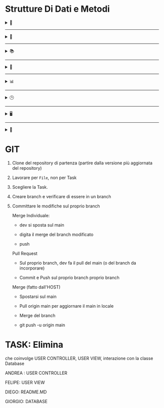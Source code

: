 # Strutture Di Dati e Metodi

<details>
<Summary> 💬 </Summary>

# STRINGHE

### `VARIABILE_STRINGA.Length`

restituisce la lunghezza

```csharp
string nome2 = "abcd";
int lunghezza = nome2.Length; // lunghezza = 4
```

---

### `string.isNullOrWhiteSpace( VARIABILE_STRINGA )`

restituisce booleano se c'è o meno un valore null o uno spazio vuoto

```csharp
string nome3 = "Nome1";
bool check = string.IsNullOrWhiteSpace(nome3); // check = false
```

---

### `VARIABILE_STRINGA.ToLower()`

restituisce stringa in minuscolo

```csharp
string nome4 = "NOME1";
string minuscolo = nome4.ToLower();   //  minuscolo = "nome1"
```

---

### `VARIABILE_STRINGA.ToUpper()`

restituisce stringa in maiuscolo

```csharp
string minuscolo = "nome1";
string maiuscolo = minuscolo.ToUpper();     // maiuscolo = "NOME1"
```

---

### `VARIABILE_STRINGA.Trim()`

rimuove gli spazi bianchi all'inizio e alla fine di una stringa

```csharp
string nome6 = "   Nome1   ";
nome6 = nome6.Trim();        // nome6 = "Nome1"
```

---

### `VARIABILE_STRINGA.Split( 'CARATTERE_CHAR' )`

separa la stringa usando l'argomento come punto di interruzione 

```csharp
string nome7 = "Nome1,Nome2,Nome3";
string[] nomi3 = nome7.Split(',');
foreach (string oggetto in nomi3)
{
    Console.WriteLine(oggetto);
}
```

> output:

```
Nome1
Nome2
Nome3
```

---

### `VARIABILE_STRINGA.Replace( "STRINGA_A","STRINGA_B" )`

sostituisce una sottostringa (STRINGA_A) con un altra sotostringa (STRINGA_B)

```csharp
string nome8 = "Nome1";
Console.WriteLine(nome8.Replace("Nome1","Nome2"));
```

---

### `VARIABILE_STRINGA.SubString( int INDEX_INIZIALE, int LUNGHEZZA_STRINGA )`

restituisce una sottostringa (parte dallo 0 e lo fa per 3 caratteri)

```csharp
string nome9="Nome1";
Console.WriteLine(nome9.Substring(0,3)); //output: Nom
```

---

### `VARIABILE_STRINGA.Contains( "STRINGA_DA_CERCARE" )`

Verifica se una string continuene una sottostringa

```csharp
string nome10 = "Nome1";
bool contiene = nome10.Contains("Nom"); // contiene = true
```

---

### `VARIABILE_STRINGA.IndexOf( "subStringaDaCercare" )`

restituisce l'indice della prima occorrenza di una sottostringa. se lo trova restituisce 0. se non trova la sottostringa restituisce -1

```csharp
string nome11 = "Nome1";
Console.WriteLine(nome10.IndexOf("Nome1")); 
// output: 0
```

---

### `VARIABILE_STRINGA.LastIndexOf("o") `

restituisce l'indice dell'ltima occorrenza di una stringa se non trova la sottostringa -1, parte dalla fine della stringa

```csharp
string nome12 = "Nome1";
int index = nome12.LastIndexOf("o"); 
// index = 3
// in questo caso la "o" si trova in posizione 3 
// partendo dalla fine della stringa
```

---

### `VARIABILE_STRINGA.StartsWith( "C" )`

restituisce true-false se la stringa inizia con la lettera stringa nell'argomento

```csharp
string nome13 = "Nome1";
bool check = nome13.StartsWith("N"); // check = true
```

---

### `VARIABILE_STRINGA.EndsWith( "1" )`

restituisce true-false se l'ultima lettera/substringa della stringa in esame è uguale all'argomento

```csharp
string nome14 = "Nome1";
bool check = nome14.EndsWith("1"); // check = true
```

---

### `VARIABILE_NUMERICA.ToString()`

converte un tipo di dato in stringa. dovrebbe funzionare con int, double, char ecc...

```csharp
int eta3 = 10;
string etaInString = eta3.ToString(); // etaInString = "10"
```

---

### `string.Join("SEPARATORE", DATO_REITERABILE)`

```csharp
Console.WriteLine(string.Join(", ", array));
// stampa tutto il contenuto dell'array

string mappa = string.Join(", ", array);
// creo una stringa formata dal contenuto dell'array separato da una virgola e l'assegno a string mappa
```

---

### `int.Parse( STRINGA_DA_CONVERTIRE )`

converte una stringa in un tipo di dato. se la convertsione non va a buon fine termina il programma con un errore.

```csharp
string eta4 = "10";
Console.WriteLine(int.Parse(eta4));
```

---

### `int.TryParse( STRINGA_DA_CONVERTITRE, out DATO_CONVERTITO )`

converte una stringa in un tipo di dato e restituisce un valore booleano che indica la conversione riuscita. se la conversione è riuscita il valore viene salvata nella variabile di riferimento `datoConvertito`

```csharp
string eta4 = "10";
int etaConvertita;
bool riuscita = int.TryParse (eta4, out etaConvertita) // riuscita = true
```

---

### `Convert.ToInt32( STRINGA_CON_NUMERO_DA_CONVERTIRE )`

converte un tipo di dato in un altro tipo di dato. se la conversione non è riuscita viene generata un'ecezzione di tipo InvalidCastException ed il programma si blocca

```csharp
string eta7 = "10";
int convertito = Convert.ToInt32(eta7); // convertito = 10
```

---

### `conversione implicita` :

possibile da `int` a `double`, non da `double` a `int`

```csharp
int eta8 = 10;
double altezza3 = eta8;
```

### `conversione esplicita (cast)`

```csharp
double altezza4 = 1.70;
int eta9 = (int)altezza4;
```

---

### `tipi e concatenazioni`

```csharp
// posso stampare il tipo della variabile con GetType()
Console.WriteLine($"tipo della var è: {eta8.GetType()}");
Console.WriteLine($"tipo della var è: {altezza.GetType()}");

// concatenazione con string.format
string nome15 = "Nome1";
string cognome1 = "Rossi";
Console.WriteLine(string.Format ("{0} {1}", nome15, cognome1));
```

</details>

---

<details>
<summary>📝</summary>

# LISTE

### `VARIABILE_LISTA.Count`

restituisce il numero di elementi di una lista

```csharp
var lista1 = new List<int> { 1, 2, 3, 4, 5 }; 
int numeroDiElementi = lista1.Count; // <--
```

---

### `VARIABILE_LISTA.Add( ELEMENTO_DA_AGGIUNGERE )`

 aggiunge un elemento alla fine di una lista

```csharp
var lista = new List<int> { 1, 2, 3, 4, 5 }; 
lista.Add(6); // aggiunge 6 alla fine di lista2
Console.WriteLine(string.Join(", ", lista2)); // stampa lista2
```

---

### `LISTA_CONTENITORE.AddRange( LISTA_IN_CODA )`

aggiunge una collezione alla fine di una lista

```csharp
var lista3 = new List<int> { 1, 2, 3, 4, 5 }; 
var lista4 = new List<int> { 6, 7, 8, 9, 10 }; 
lista3.AddRange(lista4); 
// lista3 = { 1, 2, 3, 4, 5, 6, 7, 8, 9, 10 }
```

---

### `VARIABILE_LISTA.Clear()`

cancella gli elementi di una lista

```csharp
var lista5 = new List<int> { 1, 2, 3, 4, 5 }; 
lista5.Clear();
// lista5 = { }
```

---

### `VARIABILE_LISTA.Contains( VALORE )`

restituisce true-false se una lista contiene un elemento

```csharp
var lista6 = new List<int> { 1, 2, 3, 4, 5 }; 
bool check = lista6.Contains(3); 
// check = true
```

 ---

### `VARIABILE_LISTA.IndexOf( VALORE )`

restituisce l'indice di un elemento di una lista. se l'elemento non c'è restituisce -1

```csharp
var lista7 = new List<int> { 1, 2, 3, 4, 5 }; 
int index = lista7.IndexOf(3);
// index = 2

int index = lista7.IndexOf(8);
// index = -1
```

---

### `VARIABILE_LISTA.Remove( VALORE )`

cancella la prima occorrenza di un elemento di una lista

```csharp
var lista8 = new List<int> { 1, 2, 3, 4, 5 }; 
lista8.Remove(3); 
// lista8 = { 1, 2, 4, 5 } 
```

---

### `VARIABILE_LISTA.RemoveAt( INDEX )`

cancella un elemento di una lista in base all'indice

```csharp
var lista9 = new List<int> { 1, 2, 3, 4, 5 }; 
lista9.RemoveAt(2); 
// lista9 = { 1, 2, 4, 5}
```

---

### `VARIEBILE_LISTA.Sort();`

ordina gli elementi di una lista

```csharp
var lista10 = new List<int> { 5, 3, 1, 4, 2 }; 
lista10.Sort(); 
// lista10 = { 1, 2, 3, 4, 5}
```

 ---

### `var[] ARRAY = VARIABILE_LISTA.ToArray();`

restituisce un array a partire da una lista

```csharp
var lista11 = new List<int> { 1, 2, 3, 4, 5 }; 
int[] array = lista11.ToArray(); 
// array = [ 1, 2, 3, 4, 5 ]
```

---

### `VARIABILE_LISTA.TrimExcess();`

riduce la capacita di una lista al numero di elementi presenti (poiché a differenza di un array, le liste si possono espandere, prenotandosi degli spazi in memoria)

```csharp
var lista12 = new List<int> { 1, 2, 3, 4, 5 }; 
lista12.TrimExcess(); 
Console.WriteLine(lista12.Capacity); 
```

</details>

---

<details>
<summary>📚</summary>

# DIZIONARI

### `VARIABILE_DIZIONARIO.Count`

Restituisce il numero di coppie chiave-valore in un dizionario.  

```csharp
var dizionario = new Dictionary<string, int> { {"A", 1}, {"B", 2} };
int count = dizionario.Count; // count = 2
```

---

### `VARIABILE_DIZIONARIO.Add( CHIAVE, VALORE )`

Aggiunge una coppia chiave-valore.  

```csharp
var dizionario = new Dictionary<string, int>();
dizionario.Add("C", 3); 
// dizionario = { {"C", 3} }
```

---

### `VARIABILE_DIZIONARIO.Remove( CHIAVE )`

Rimuove una coppia chiave-valore usando la chiave.

```csharp
var dizionario = new Dictionary<string, int> { {"A", 1}, {"B", 2} };
dizionario.Remove("A");
// dizionario = { {"B", 2} }
```

---

### `VARIABILE_DIZIONARIO.ContainsKey( CHIAVE )`

Verifica se una chiave è presente.  

```csharp
bool contiene = dizionario.ContainsKey("B"); // contiene = true
```

---

### `VARIABILE_DIZIONARIO.ContainsValue( VALORE )`

Verifica se un valore è presente.

```csharp
bool contiene = dizionario.ContainsValue(2); // contiene = true
```

---

### `VARIABILE_DIZIONARIO.TryGetValue( CHIAVE, out VALORE )`

Restituisce `true` se trova la chiave, e assegna il valore corrispondente a `VALORE`.

```csharp
int valore;
bool trovato = dizionario.TryGetValue("B", out valore); // trovato = true, valore = 2
```

---

### `VARIABILE_DIZIONARIO.Clear()`

Rimuove tutte le coppie chiave-valore.  

```csharp
dizionario.Clear();
// dizionario = { }
```

</details>

---

<details>
<summary>🔢</summary>

# ARRAY

### `ARRAY.Length`

Restituisce la lunghezza dell'array.  

```csharp
int[] numeri = {1, 2, 3};
int lunghezza = numeri.Length; // lunghezza = 3
```

---

### `ARRAY.GetValue( INDICE )`

Restituisce il valore in un indice specifico.  

```csharp
int valore = numeri.GetValue(1); // valore = 2
```

---

### `ARRAY.SetValue( VALORE, INDICE )`

Assegna un valore a un indice specifico.  

```csharp
numeri.SetValue(10, 1);
// numeri = {1, 10, 3}
```

---

### `Array.Sort( ARRAY )`

Ordina un array in ordine crescente.

```csharp
Array.Sort(numeri);
// numeri = {1, 2, 3}
```

---

### `Array.Reverse( ARRAY )`

Inverte l'ordine degli elementi.  

```csharp
Array.Reverse(numeri);
// numeri = {3, 2, 1}
```

---

### `Array.IndexOf( ARRAY, VALORE )`

Restituisce l'indice della prima occorrenza di un valore.  

```csharp
int index = Array.IndexOf(numeri, 2); // index = 1
```

---

### `Array.Clear( ARRAY, INDICE_INIZIALE, NUM_ELEMENTI )`

Imposta a zero/null un intervallo di elementi.  

```csharp
Array.Clear(numeri, 0, 2);
// numeri = {0, 0, 3}
```

### `ARRAY_DA_COPIARE.CopyTo(ARRAY_DESTINAZIONE, INDEX_di_PARTENZA)`

copia un array in un altro array

```csharp
int[] array1 = { 1, 2, 3, 4, 5 }; 
int[] array2 = new int[array1.Length]; 
array1.CopyTo(array2, 0);
// array2 = { 1, 2, 3, 4, 5 }
```

</details>

---

<details>
<summary>📊</summary>

# MATH

### `Math.Abs( VALORE )`

Restituisce il valore assoluto.  

```csharp
int assoluto = Math.Abs(-5); // assoluto = 5
```

---

### `Math.Pow( BASE, ESPONENTE )`

Restituisce la potenza.  

```csharp
double potenza = Math.Pow(2, 3); // potenza = 8
```

---

### `Math.Sqrt( VALORE )`

Restituisce la radice quadrata.  

```csharp
double radice = Math.Sqrt(16); // radice = 4
```

---

### `Math.Round( VALORE, CIFRE_DECIMALI )`

Arrotonda un valore.  

```csharp
double arrotondato = Math.Round(3.14159, 2); // arrotondato = 3.14
```

---

### `Math.Max( VAL1, VAL2 )` e `Math.Min( VAL1, VAL2 )`

Restituisce il maggiore/minore tra due valori.  

```csharp
int massimo = Math.Max(10, 20); // massimo = 20
int minimo = Math.Min(10, 20);  // minimo = 10
```

</details>

---

<details>
<summary>🕒</summary>

# DATETIME E TIMESPAN

### `DateTime.Now` e `DateTime.Today`

Restituisce l'orario attuale o solo la data.  

```csharp
DateTime now = DateTime.Now;  
DateTime oggi = DateTime.Today;
```

---

### `TimeSpan`

E' una struttura che rappresenta un intervallo di tempo
Sottrazione tra due dati `DateTime` genera un dato `TimeSpan`.

```csharp
DateTime today = DateTime.Today;
DateTime dataDiNascita = new DateTime (1990,2,1)
TimeSpan eta = today - dataDiNascita;
```

---

### `VAR_TIMESPAN.Days`

```csharp
TimeSpan eta = today - dataDiNascita;
int anni = eta.Days/365;

// ALTRI METODI:

// ------------------------

// eta.Days 
// eta.Hours
// eta.Minutes
// eta.Seconds
// eta.Milliseconds
// eta.Ticks    

// restituiscono un int

// ------------------------

// eta.TotalDays
// eta.TotalHours
// eta.TotalMinutes
// eta.TotalSeconds
// eta.TotalMilliseconds
// eta.TotalTicks

// restituiscono un double
```

---

## Formattazione

### `DATE_VAR.ToLongDateString()`

```csharp
Console.WriteLine($"{today.ToLongDateString()}");
// lunedi 18 novembre 2024
```

---

### `DATE_VAR.ToShortDateString()`

```csharp
Console.WriteLine($"{today.ToShortDateString()}");
// 18/11/2024
```

---

### `VARIABILE_DATETIME.ToString( FORMATO )`

Converte una data in stringa con formato specifico.  

```csharp
string formato = oggi.ToString("dd/MM/yyyy");
```

---

### `DATE_VAR.ToString( "FORMATO_PERSONALIZZATO" )`

```
Sintassi:

"MMMM"      ->      gennaio
"MM"        ->      01 
"dddd"      ->      lunedì
"yyyy"      ->      2024
```

```csharp
Console.WriteLine($": {today.ToString("MMMM")}");
// novembre
```

```csharp
Console.WriteLine($"{today.ToString("MM")}");
// 11
```

```csharp
Console.WriteLine($"{today.ToString("dd-MM-yyyy")}");
// 18/11/2024
```

Si può inserire una data e farci restituire il giorno della settimana corrispondente

`.DayOfWeek` restituisce in inglese

```csharp
Console.WriteLine(today.DayOfWeek);
// monday 
```

```csharp
// ESEMPI EXTRA:
Console.WriteLine("Il giorno della settimana è: " + (int)birthDate.DayOfWeek);
// (int)birthDate.DayOfWeek restituisce il numero della settimana 

Console.WriteLine("Il giorno della settimana è: " + (int)birthDate.DayOfYear);
// (int)birthDate.DayOfYear restituisce il numero giorno dell'anno
```

---

### `VARIABILE_DATETIME.AddDays( NUM_di_GIORNI )`

Aggiunge giorni a una data.  

```csharp
DateTime futuro = today.AddDays(5);  
// futuro = oggi + 5 giorni
```

---

### `VARIABILE_DATETIME.AddMonths( NUM_di_MESI )`

Aggiunge mesi a una data.  

```csharp
DateTime traTotMesi = today.AddMonths(3);  
// traTotMesi = oggi + 3 mesi
```

---

### `VARIABILE_DATETIME.AddYears( NUM_di_ANNI )`

Aggiunge anni a una data.  

```csharp
DateTime prossimoCompleanno = compleanno.AddYears(1);  
// prossimoCompleanno = compleanno + 1 anno
```

---

### `DateTime.Compare( DATA1 , DATA2 )`

`DateTime.Compare( DATA1 , DATA2 )` 

restituisce 

`-1` SE `DATA1 < DATA2`

`0` SE `DATA1 == DATA2`

`1` SE `DATA1 > DATA2`

```csharp
DateTime date1 = DateTime.Today; // Oggi
DateTime date2 = new DateTime (2024,12,31); // scegli una data
int result = DateTime.Compare(date1,date2); // confronto tra le date

Console.WriteLine(result);

if (result < 0)
{
    Console.WriteLine("La prima data viene prima della seconda data");
}
else if (result > 0)
{
    Console.WriteLine("La seconda data  viene prima della prima data");
}
else
{
    Console.WriteLine("Le due date sono uguali");
}
```

</details>

---

<details>
<summary>🖥️</summary>

# CONSOLE

### `Console.WriteLine( "MESSAGGIO" )` e `Console.ReadLine()`

Stampa un messaggio o legge un input.

```csharp
Console.WriteLine("Inserisci il tuo nome:");
string nome = Console.ReadLine();
```

---

### `Console.Clear()`

Pulisce la console.  

```csharp
Console.Clear();
```

---

### `Console.ForegroundColor` e `Console.BackgroundColor`

Cambia i colori del testo e dello sfondo.  

```csharp
Console.ForegroundColor = ConsoleColor.Green;
Console.BackgroundColor = ConsoleColor.Black;
Console.WriteLine("Testo verde su sfondo nero");
Console.ResetColor();
```

---

### `Console.KeyAvailable` e `Console.ReadKey()`

Rileva se un tasto è stato premuto e legge l'input.  

```csharp
if (Console.KeyAvailable) {
    var key = Console.ReadKey();
    Console.WriteLine($"Hai premuto: {key.Key}");
}
```

</details>

---

<details>
<summary>📂</summary>

# FILE

### Task: Creare, Leggere, Scrivere da un file .txt

NOTA: file deve essere contenuto/viene creato all'interno della directory del progetto

---

## LETTURA DI UN FILE

```csharp
string path = @"test.txt";
// collego ad una variabile stringa il collegamento

string[] lines = File.ReadAllLines(path);
// legge tutte le righe e le mette in un array di stringhe

foreach (string line in lines)
{
    Console.WriteLine(line); // stampo la riga
}
```

<!-- OPPURE creo un nuovo array della stessa lunghezza

```csharp
//OPPURE creo un nuovo array della stessa lunghezza 
string [] nomi = new string[lines.Length]; 
for (int i = 0; i < lines.Length; i++)
{
    nomi[i] = lines[i];
}

foreach (string nome in nomi)
{
    Console.WriteLine(nome);
}
``` -->

---

## METODI DI FILE

#### CREARE UN FILE

### `File.Create(STRINGA_CON_NOME_FILE).Close()`

```csharp
// Creare un file - 
// NOTA: "path" è un nome a qualsiasi che diamo noi a piacere 
// alla nostra variabile stringa che contine il nome vero e proprio del file

string path = @"test.txt"; // come string STRINGA_CON_NOME_FILE = @"test.txt", solo che qui la chiamo path
File.Create(path).Close(); // creo il file chiamato test.txt, perché dentro "path" c'è scritto "text.txt"
```

#### CREARE UN FILE CON UN NOME PERSONALIZZATO

```c#
string nomeUtente = Console.ReadLine();     // leggo inserimento dell'utente e lo salvo in nomeUtente

// ATTENZIONE AI PROSSIMI PASSAGGI: 
string nomeFile = nomeUtente + ".txt"; 
//     nomeFile è il nome della variabile stringa, che contiente nomeUtente (come l'esempio di string path)
//     nomeUtente è il nome del file inserito dall'utente con Console.ReadLine(), poi concatenato con + ".txt"

File.Create(nomeFile).Close(); // <---- creo il file (QuelloCheHaScrittolUtente).txt


// STESSA OPERAZIONE, MODO ALTERNATIVO
string nomeFile2 = $"@{nomeUtente}.txt"     // stessa identica cosa ma con la concatenazione di stringe usando il $
File.Create(nomeFile2).Close();
```

---

#### SOVRASCRIVERE UN FILE

### `File.WriteAllText(STRING_NOME_FILE, VAR_DA_SCRIVERE); `

```c#
string path = @"test.txt";                      // "path" è una stringa che contiene il nome del file
File.Create(path).Close();                      // creo il file chiamato "test.txt"
File.WriteAllText(path, "Hello World!");        // sovrascrivo "Hello World!" dentro "test.txt"
```

#### SCRIVERE ALLA FINE DI UN FILE

### `File.AppendAllText(STRING_NOME_FILE, VAR_DA_SCRIVERE);`

```c#
File.AppendAllText(path, "Hello World! \n" );   

// se voglio AGGIUNGERE un testo alla fine di ciò che c'è già dentro "test.txt"
// uso .AppendAllText
// "\n" è come andare a capo premendo invio
```

#### STESSA OPERAZIONE, MODO ALTERNATIVO

```c#
File.AppendAllText(path, numero + "\n");  

// IN QUESTO CASO viene scritto nel file qualunque numero ci sia scritto dentro la variabile "numero" 
```

---

#### SCRIVO UNA LISTA DENTRO UN FILE

### `File.AppendAllLines(STRING_NOME_FILE, VAR_LISTA);`

```c#
string path = @"test.txt";
File.Create(path).Close();
List<string> elencoDiAnimali = new List<string> { "cane", "gatto", "topo", "gallina", "mucca" };

File.AppendAllLines(path, elencoDiAnimali); // <---
// nel mio file chiamato "text.txt" troverò scritta la lista elencoDiAnimali
```

#### OPERAZIONI CON I FILE

```C#
// Leggere da un file
string content = File.ReadAllText(path);

// Copiare un file 
string path2 = @"test2.txt";

// Eliminare un file
File.Delete(path2);

// Controlla se un file esiste
if(File.Exists(path))
{
    //do this;
}
else
{
    //do that;
}

//Ottenere info su un file
FileInfo info = new FileInfo (path);
Console.WriteLine (info.Lenght);
Console.WriteLine (info.CreationTime);

// fare riferimento solo al nome del file senza il path
string filename = Path.GetFileName(path);
Console.WriteLine (fileName);

// fare riferimento solo all'estensione del file
string extension = Path.GetExtension(path);
Console.WriteLine (extension);

// fare riferimento solo al nome del file senza l'estensione
string fileNameWithouthExtension = Path.GetFileNameWithoutExtension(path);
Console.WriteLine (fileNameWithouthExtension);

// creare la copia di un file
string copyPath = Path.Combine (dir, "text.txt");
File.Copy(path, copyPath);

// spostare un file
string movePath = Path.Combine(dir, "test2.txt");
File.Move(copyPath, movePath);

// Eliminare un file
File.Delete(movePath);

//eliminare una dir e tutti i file e dir che ci sono al suo interno
Directory.Delete(dir, true);

// eliminare tutti i file di una dir
string[] files = Directory.GetFiles(dir);
foreach (string file in files)
{
    File.Delete(file);
}

// eliminare tutti i file e le dir in una dir 
string[] all = Directory.GetFileSystemEntries(dir);
foreach (string a in all)
{
    if (File.Exist(a))
    {
        File.Delete(a);
    }
    else
    {
        Directory.Delete(a,true);
    }
}
```

## METODI DIRECTORY

```csharp
//Ottenere info su una directory
string dir = "."; // parto dalla cartella del progetto dotnet nel quale sono 
DirectoryInfo dirInfo = new DirectoryInfo(dir);
Console.WriteLine(dirInfo.CreationTime);

// Ottenere info su tutti i file in una directory (SOLO FILE)
string[] files = Directory.GetFiles(dir);
foreach(string file in files)
{
    Console.WriteLine(file);
}

// ottenere info su tutti i file e le dir in una dir (FILE E CARTELLE)
string[] all = Directory.GetFileSystemEntries(dir);
foreach( string a in all)
{
    Console.WriteLine(a);
}

// ottenere informazioni su tutti i file e dir in una dir con un filtro
string[] txtFiles = Directory.GetFiles(dir,"*.txt");
foreach (string txtFile in txtFiles)
{
    Console.WriteLine(txtFile);
}
```

## MISH

```C#
// Creare un file
string path = @"test.txt";
File.Create(path).Close();

//Scrivere un file
File.WriteAllText(path, "Hello World!");

// Leggere da un file
string content = File.ReadAllText(path);

// Copiare un file 
string path2 = @"test2.txt";

// Eliminare un file
File.Delete(path2);

// Creare una directory
string dir = @"test";
Directory.CreateDirectory(dir);

// Eliminare una directory
Directory.Delete(dir);

// Crea un file temporaneo
string tempFile = Path.GetTempFileName();
Console.WriteLine(tempFile);

// Creare un file temporaneo in una directory specifica
// Path.Combine unisce i path in questo caso aggiunge "temp alla deirectory temporaena
string tempDir = Path.Combine(Path.GetTempPath(), "temp");
Directory.CreateDirectory(tempDir);
```

</details>

# GIT

1. Clone del repository di partenza (partire dalla versione più aggiornata del repository)

2. Lavorare per `File`, non per Task

3. Scegliere la Task.

4. Creare branch e verificare di essere in un branch

5. Committare le modifiche sul proprio branch 
   
   
   
   Merge Individuale: 
   
   - dev si sposta sul main 
   
   - digita il merge del branch modificato
   
   - push 
   
   
   
   Pull Request 
   
   - Sul proprio branch, dev fa il pull del main (o del branch da incorporare)
   
   - Commit e Push sul proprio branch proprio branch
   
   Merge (fatto dall'HOST)
   
   - Spostarsi sul main
   
   - Pull origin main per aggiornare il main in locale
   
   - Merge del branch 
   
   - git push -u origin main



# TASK: Elimina

che coinvolge USER CONTROLLER, USER VIEW, interazione con la classe Database



ANDREA : USER CONTROLLER

FELIPE: USER VIEW

DIEGO: README.MD

GIORGIO: DATABASE